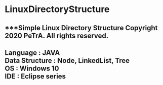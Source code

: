 LinuxDirectoryStructure
===================================================================================================================
***Simple Linux Directory Structure
Copyright 2020 PeTrA. All rights reserved.
------
Language : JAVA   
Data Structure : Node, LinkedList, Tree   
OS : Windows 10   
IDE : Eclipse series   
------
